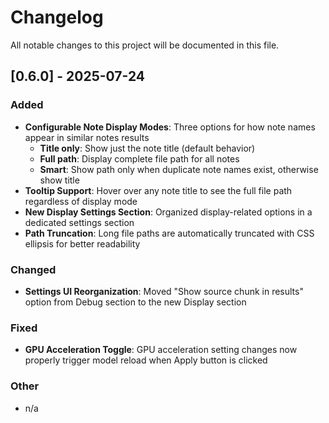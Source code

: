 # Changelog

All notable changes to this project will be documented in this file.

## [0.6.0] - 2025-07-24

### Added

-   **Configurable Note Display Modes**: Three options for how note names appear in similar notes results
    -   **Title only**: Show just the note title (default behavior)
    -   **Full path**: Display complete file path for all notes
    -   **Smart**: Show path only when duplicate note names exist, otherwise show title
-   **Tooltip Support**: Hover over any note title to see the full file path regardless of display mode
-   **New Display Settings Section**: Organized display-related options in a dedicated settings section
-   **Path Truncation**: Long file paths are automatically truncated with CSS ellipsis for better readability

### Changed

-   **Settings UI Reorganization**: Moved "Show source chunk in results" option from Debug section to the new Display section

### Fixed

-   **GPU Acceleration Toggle**: GPU acceleration setting changes now properly trigger model reload when Apply button is clicked

### Other

-   n/a
